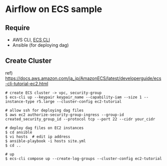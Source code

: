 # Airflow on ECS sample

## Require
- AWS CLI, [ECS CLI](https://github.com/aws/amazon-ecs-cli)
- Ansible (for deploying dag)

## Create Cluster
ref) https://docs.aws.amazon.com/ja_jp/AmazonECS/latest/developerguide/ecs-cli-tutorial-ec2.html
```
# create ECS cluster -> vpc, security-group 
$ ecs-cli up --keypair keypair_name --capability-iam --size 1 --instance-type r5.large --cluster-config ec2-tutorial

# allow ssh for deploying dag files
$ aws ec2 authorize-security-group-ingress --group-id created_security_group_id --protocol tcp --port 22 --cidr your_cidr

# deploy dag files on EC2 instances
$ cd ansible
$ vi hosts  # edit ip address
$ ansible-playbook -i hosts site.yml
$ cd ..

# up
$ ecs-cli compose up --create-log-groups --cluster-config ec2-tutorial
```

